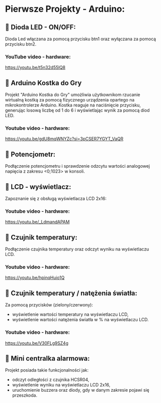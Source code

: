 # Pierwsze Projekty - Arduino:

## 📌 Dioda LED - ON/OFF:
Dioda Led włączana za pomocą przycisku btn1 oraz wyłączana za pomocą przycisku btn2.
### YouTube video - hardware:
https://youtu.be/t5n32d55lQ8

## 📌 Arduino Kostka do Gry
Projekt "Arduino Kostka do Gry" umożliwia użytkownikom rzucanie wirtualną kostką za pomocą fizycznego urządzenia opartego na mikrokontrolerze Arduino. Kostka reaguje na naciśnięcie przycisku, generując losową liczbę od 1 do 6 i wyświetlając wynik za pomocą diod LED.
### Youtube video - hardware:
https://youtu.be/gdU8mqWNYZc?si=3pCSER7YGYT_VaQR

## 📌 Potencjometr:
Podłączenie potencjometru i sprawdzenie odzcytu wartości analogowej napięcia z zakresu <0;1023> w konsoli.

## 📌 LCD - wyświetlacz:
Zapoznanie się z obsługą wyświetlacza LCD 2x16:
### Youtube video - hardware:
https://youtu.be/_LdmandAPAM

## 📌 Czujnik temperatury:
Podłączenie czujnika temperatury oraz odczyt wyniku na wyświetlaczu LCD.
### Youtube video - hardware:
https://youtu.be/hpinqHuio1Q

## 📌 Czujnik temperatury / natężenia światła:
Za pomocą przycisków (zielony/czerwony):
- wyświetlenie wartości temperatury na wyświetlaczu LCD,
- wyświetlenie wartości natężenia światła w % na wyświetlaczu LCD.
### Youtube video - hardware:
https://youtu.be/V30FLg9SZ4g

## 📌 Mini centralka alarmowa:
Projekt posiada takie funkcjonalności jak:
- odczyt odległości z czujnika HCSR04,
- wyświetlenie wyniku na wyświetlaczu LCD 2x16,
- uruchomienie buzzera oraz diody, gdy w danym zakresie pojawi się przeszkoda.


